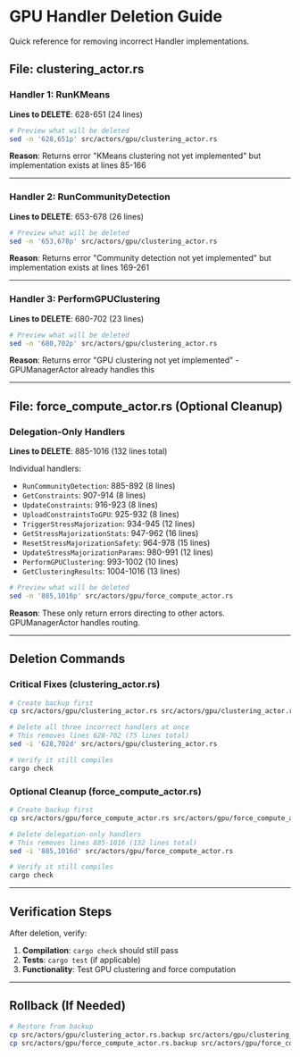 # GPU Handler Deletion Guide

Quick reference for removing incorrect Handler implementations.

## File: clustering_actor.rs

### Handler 1: RunKMeans
**Lines to DELETE**: 628-651 (24 lines)

```bash
# Preview what will be deleted
sed -n '628,651p' src/actors/gpu/clustering_actor.rs
```

**Reason**: Returns error "KMeans clustering not yet implemented" but implementation exists at lines 85-166

---

### Handler 2: RunCommunityDetection  
**Lines to DELETE**: 653-678 (26 lines)

```bash
# Preview what will be deleted
sed -n '653,678p' src/actors/gpu/clustering_actor.rs
```

**Reason**: Returns error "Community detection not yet implemented" but implementation exists at lines 169-261

---

### Handler 3: PerformGPUClustering
**Lines to DELETE**: 680-702 (23 lines)

```bash
# Preview what will be deleted
sed -n '680,702p' src/actors/gpu/clustering_actor.rs
```

**Reason**: Returns error "GPU clustering not yet implemented" - GPUManagerActor already handles this

---

## File: force_compute_actor.rs (Optional Cleanup)

### Delegation-Only Handlers
**Lines to DELETE**: 885-1016 (132 lines total)

Individual handlers:
- `RunCommunityDetection`: 885-892 (8 lines)
- `GetConstraints`: 907-914 (8 lines)  
- `UpdateConstraints`: 916-923 (8 lines)
- `UploadConstraintsToGPU`: 925-932 (8 lines)
- `TriggerStressMajorization`: 934-945 (12 lines)
- `GetStressMajorizationStats`: 947-962 (16 lines)
- `ResetStressMajorizationSafety`: 964-978 (15 lines)
- `UpdateStressMajorizationParams`: 980-991 (12 lines)
- `PerformGPUClustering`: 993-1002 (10 lines)
- `GetClusteringResults`: 1004-1016 (13 lines)

```bash
# Preview what will be deleted
sed -n '885,1016p' src/actors/gpu/force_compute_actor.rs
```

**Reason**: These only return errors directing to other actors. GPUManagerActor handles routing.

---

## Deletion Commands

### Critical Fixes (clustering_actor.rs)

```bash
# Create backup first
cp src/actors/gpu/clustering_actor.rs src/actors/gpu/clustering_actor.rs.backup

# Delete all three incorrect handlers at once
# This removes lines 628-702 (75 lines total)
sed -i '628,702d' src/actors/gpu/clustering_actor.rs

# Verify it still compiles
cargo check
```

### Optional Cleanup (force_compute_actor.rs)

```bash
# Create backup first
cp src/actors/gpu/force_compute_actor.rs src/actors/gpu/force_compute_actor.rs.backup

# Delete delegation-only handlers
# This removes lines 885-1016 (132 lines total)
sed -i '885,1016d' src/actors/gpu/force_compute_actor.rs

# Verify it still compiles
cargo check
```

---

## Verification Steps

After deletion, verify:

1. **Compilation**: `cargo check` should still pass
2. **Tests**: `cargo test` (if applicable)
3. **Functionality**: Test GPU clustering and force computation

---

## Rollback (If Needed)

```bash
# Restore from backup
cp src/actors/gpu/clustering_actor.rs.backup src/actors/gpu/clustering_actor.rs
cp src/actors/gpu/force_compute_actor.rs.backup src/actors/gpu/force_compute_actor.rs
```
